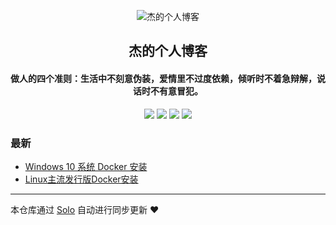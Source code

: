 <p align="center"><img alt="杰的个人博客" src="https://www.easyicon.net/api/resizeApi.php?id=1115241&size=96"></p><h2 align="center">
杰的个人博客
</h2>

<h4 align="center">做人的四个准则：生活中不刻意伪装，爱情里不过度依赖，倾听时不着急辩解，说话时不有意冒犯。</h4>
<p align="center"><a title="杰的个人博客" target="_blank" href="https://github.com/yangdingjie/solo-blog"><img src="https://img.shields.io/github/last-commit/yangdingjie/solo-blog.svg?style=flat-square&color=FF9900"></a>
<a title="GitHub repo size in bytes" target="_blank" href="https://github.com/yangdingjie/solo-blog"><img src="https://img.shields.io/github/repo-size/yangdingjie/solo-blog.svg?style=flat-square"></a>
<a title="Solo Version" target="_blank" href="https://github.com/b3log/solo/releases"><img src="https://img.shields.io/badge/solo-3.6.7-f1e05a.svg?style=flat-square&color=blueviolet"></a>
<a title="Hits" target="_blank" href="https://github.com/b3log/hits"><img src="https://hits.b3log.org/yangdingjie/solo-blog.svg"></a></p>

### 最新

* [Windows 10 系统 Docker 安装](https://www.yangdj.cn/articles/2019/11/24/1574604593908.html)
* [Linux主流发行版Docker安装](https://www.yangdj.cn/articles/2019/11/23/1574505910249.html)



---

本仓库通过 [Solo](https://github.com/b3log/solo) 自动进行同步更新 ❤️ 